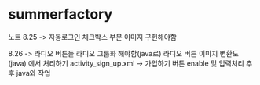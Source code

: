 # summerfactory
 

노트 
8.25 -> 자동로그인 체크박스 부분 이미지 구현해야함

8.26 ->	라디오 버튼들 라디오 그룹화 해야함(java로) 라디오 버튼 이미지 변환도 (java) 에서 처리하기
	activity_sign_up.xml -> 가입하기 버튼 enable 및 입력처리 추후 java와 작업
